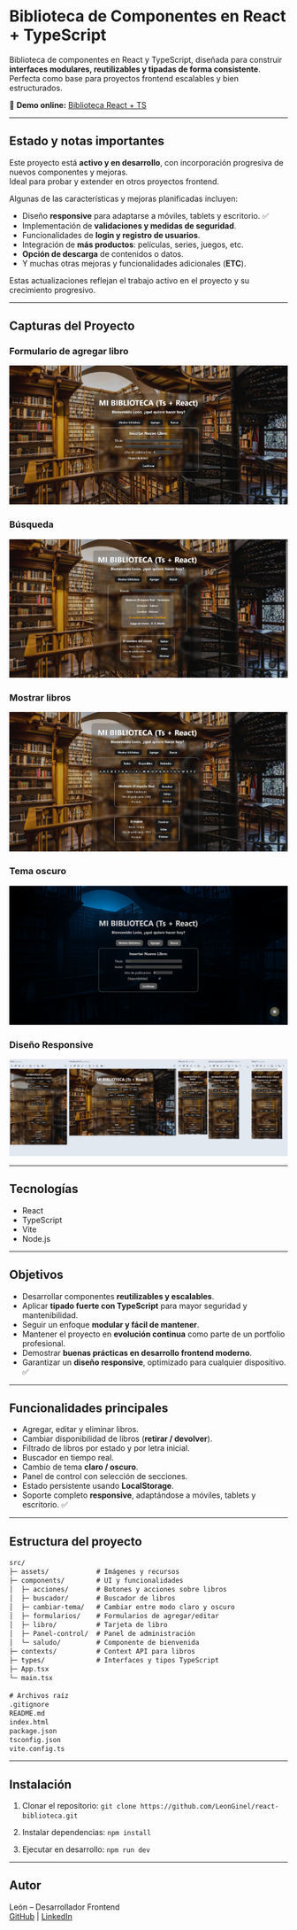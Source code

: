 # Biblioteca de Componentes en React + TypeScript

Biblioteca de componentes en React y TypeScript, diseñada para construir **interfaces modulares, reutilizables y tipadas de forma consistente**.  
Perfecta como base para proyectos frontend escalables y bien estructurados.

🔗 **Demo online:** [Biblioteca React + TS](https://biblioteca-react-ts.netlify.app/)

---

## Estado y notas importantes

Este proyecto está **activo y en desarrollo**, con incorporación progresiva de nuevos componentes y mejoras.  
Ideal para probar y extender en otros proyectos frontend.

Algunas de las características y mejoras planificadas incluyen:

- Diseño **responsive** para adaptarse a móviles, tablets y escritorio. ✅  
- Implementación de **validaciones y medidas de seguridad**.
- Funcionalidades de **login y registro de usuarios**.
- Integración de **más productos**: películas, series, juegos, etc.
- **Opción de descarga** de contenidos o datos.
- Y muchas otras mejoras y funcionalidades adicionales (**ETC**).

Estas actualizaciones reflejan el trabajo activo en el proyecto y su crecimiento progresivo.

---

## Capturas del Proyecto

### Formulario de agregar libro
![Agregar libro](screenshots/agregar.webp)

### Búsqueda
![busqueda](screenshots/busqueda.webp)

### Mostrar libros
![Mostrar libros](screenshots/mostrar.webp)

### Tema oscuro
![Tema oscuro](screenshots/tema-oscuro.webp)

### Diseño Responsive
![Diseño responsive](screenshots/responsive.webp)

---

## Tecnologías

- React
- TypeScript
- Vite
- Node.js

---

## Objetivos

- Desarrollar componentes **reutilizables y escalables**.  
- Aplicar **tipado fuerte con TypeScript** para mayor seguridad y mantenibilidad.  
- Seguir un enfoque **modular y fácil de mantener**.  
- Mantener el proyecto en **evolución continua** como parte de un portfolio profesional.  
- Demostrar **buenas prácticas en desarrollo frontend moderno**.
- Garantizar un **diseño responsive**, optimizado para cualquier dispositivo. ✅  

---

## Funcionalidades principales

- Agregar, editar y eliminar libros.  
- Cambiar disponibilidad de libros (**retirar / devolver**).  
- Filtrado de libros por estado y por letra inicial.  
- Buscador en tiempo real.  
- Cambio de tema **claro / oscuro**.  
- Panel de control con selección de secciones.  
- Estado persistente usando **LocalStorage**.
- Soporte completo **responsive**, adaptándose a móviles, tablets y escritorio. ✅

---

## Estructura del proyecto
```
src/
├─ assets/            # Imágenes y recursos
├─ components/        # UI y funcionalidades
│  ├─ acciones/       # Botones y acciones sobre libros
│  ├─ buscador/       # Buscador de libros
│  ├─ cambiar-tema/   # Cambiar entre modo claro y oscuro
│  ├─ formularios/    # Formularios de agregar/editar
│  ├─ libro/          # Tarjeta de libro
│  ├─ Panel-control/  # Panel de administración
│  └─ saludo/         # Componente de bienvenida
├─ contexts/          # Context API para libros
├─ types/             # Interfaces y tipos TypeScript
├─ App.tsx
└─ main.tsx

# Archivos raíz
.gitignore
README.md
index.html
package.json
tsconfig.json
vite.config.ts
```
---

## Instalación

1. Clonar el repositorio:
   `git clone https://github.com/LeonGinel/react-biblioteca.git`

2. Instalar dependencias:
   `npm install`

3. Ejecutar en desarrollo:
   `npm run dev`

---

## Autor

León – Desarrollador Frontend  
[GitHub](https://github.com/LeonGinel) | [LinkedIn](https://linkedin.com/in/leonginel)
